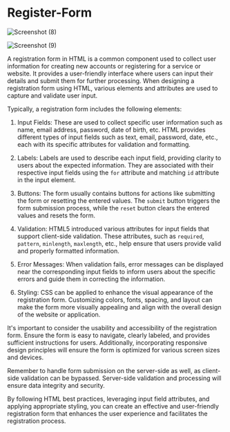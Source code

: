 # Register-Form
![Screenshot (8)](https://github.com/alif-dot/Register-Form/assets/62230465/763d7a51-2d01-4a56-aba8-835d2803dca8)

![Screenshot (9)](https://github.com/alif-dot/Register-Form/assets/62230465/b9802fa3-e624-4fed-a11e-09947458ff1e)


A registration form in HTML is a common component used to collect user information for creating new accounts or registering for a service or website. It provides a user-friendly interface where users can input their details and submit them for further processing. When designing a registration form using HTML, various elements and attributes are used to capture and validate user input.

Typically, a registration form includes the following elements:

1. Input Fields: These are used to collect specific user information such as name, email address, password, date of birth, etc. HTML provides different types of input fields such as text, email, password, date, etc., each with its specific attributes for validation and formatting.

2. Labels: Labels are used to describe each input field, providing clarity to users about the expected information. They are associated with their respective input fields using the `for` attribute and matching `id` attribute in the input element.

3. Buttons: The form usually contains buttons for actions like submitting the form or resetting the entered values. The `submit` button triggers the form submission process, while the `reset` button clears the entered values and resets the form.

4. Validation: HTML5 introduced various attributes for input fields that support client-side validation. These attributes, such as `required`, `pattern`, `minlength`, `maxlength`, etc., help ensure that users provide valid and properly formatted information.

5. Error Messages: When validation fails, error messages can be displayed near the corresponding input fields to inform users about the specific errors and guide them in correcting the information.

6. Styling: CSS can be applied to enhance the visual appearance of the registration form. Customizing colors, fonts, spacing, and layout can make the form more visually appealing and align with the overall design of the website or application.

It's important to consider the usability and accessibility of the registration form. Ensure the form is easy to navigate, clearly labeled, and provides sufficient instructions for users. Additionally, incorporating responsive design principles will ensure the form is optimized for various screen sizes and devices.

Remember to handle form submission on the server-side as well, as client-side validation can be bypassed. Server-side validation and processing will ensure data integrity and security.

By following HTML best practices, leveraging input field attributes, and applying appropriate styling, you can create an effective and user-friendly registration form that enhances the user experience and facilitates the registration process.
